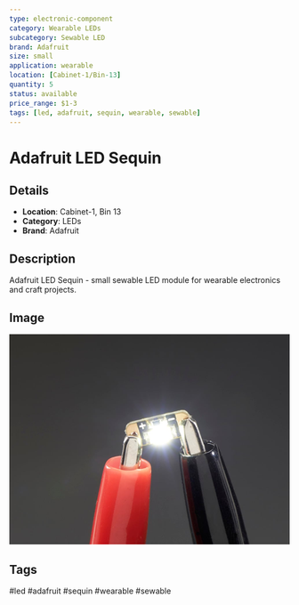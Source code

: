 ```yaml
---
type: electronic-component
category: Wearable LEDs
subcategory: Sewable LED
brand: Adafruit
size: small
application: wearable
location: [Cabinet-1/Bin-13]
quantity: 5
status: available
price_range: $1-3
tags: [led, adafruit, sequin, wearable, sewable]
---
```


# Adafruit LED Sequin

## Details

- **Location**: Cabinet-1, Bin 13
- **Category**: LEDs
- **Brand**: Adafruit

## Description

Adafruit LED Sequin - small sewable LED module for wearable electronics and craft projects.

## Image

![Adafruit LED Sequin](../attachments/adafruit-led-sequin.jpg)

## Tags

#led #adafruit #sequin #wearable #sewable
